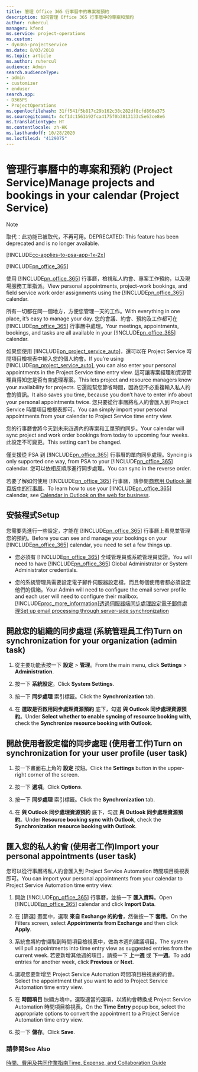 ```yaml
---
title: 管理 Office 365 行事曆中的專案和預約
description: 如何管理 Office 365 行事曆中的專案和預約
author: ruhercul
manager: kfend
ms.service: project-operations
ms.custom:
- dyn365-projectservice
ms.date: 8/03/2018
ms.topic: article
ms.author: ruhercul
audience: Admin
search.audienceType:
- admin
- customizer
- enduser
search.app:
- D365PS
- ProjectOperations
ms.openlocfilehash: 31ff541f5b817c29b162c38c282df8cfd866e375
ms.sourcegitcommit: 4cf1dc1561b92fca4175f0b3813133c5e63ce8e6
ms.translationtype: HT
ms.contentlocale: zh-HK
ms.lasthandoff: 10/28/2020
ms.locfileid: "4129075"
---
```

# <a name="manage-projects-and-bookings-in-your-calendar-project-service"></a><span data-ttu-id="d33f4-103">管理行事曆中的專案和預約 (Project Service)</span><span class="sxs-lookup"><span data-stu-id="d33f4-103">Manage projects and bookings in your calendar (Project Service)</span></span>

> [!Note]
> <span data-ttu-id="d33f4-104">取代：此功能已被取代，不再可用。</span><span class="sxs-lookup"><span data-stu-id="d33f4-104">DEPRECATED: This feature has been deprecated and is no longer available.</span></span>

[!INCLUDE[cc-applies-to-psa-app-1x-2x](../includes/cc-applies-to-psa-app-1x-2x.md)]

[!INCLUDE[pn_office_365](../includes/pn-office-365.md)] 

<span data-ttu-id="d33f4-105">使用 [!INCLUDE[pn_office_365](../includes/pn-office-365.md)] 行事曆，檢視私人約會、專案工作預約，以及現場服務工單指派。</span><span class="sxs-lookup"><span data-stu-id="d33f4-105">View personal appointments, project-work bookings, and field service work order assignments using the [!INCLUDE[pn_office_365](../includes/pn-office-365.md)] calendar.</span></span>  
  
 <span data-ttu-id="d33f4-106">所有一切都在同一個地方，方便您管理一天的工作。</span><span class="sxs-lookup"><span data-stu-id="d33f4-106">With everything in one place, it’s easy to manage your day.</span></span> <span data-ttu-id="d33f4-107">您的會議、約會、預約及工作都可在 [!INCLUDE[pn_office_365](../includes/pn-office-365.md)] 行事曆中處理。</span><span class="sxs-lookup"><span data-stu-id="d33f4-107">Your meetings, appointments, bookings, and tasks are all available in your [!INCLUDE[pn_office_365](../includes/pn-office-365.md)] calendar.</span></span>  
  
 <span data-ttu-id="d33f4-108">如果您使用 [!INCLUDE[pn_project_service_auto](../includes/pn-project-service-auto.md)]，還可以在 Project Service 時間項目檢視表中輸入您的個人約會。</span><span class="sxs-lookup"><span data-stu-id="d33f4-108">If you’re using [!INCLUDE[pn_project_service_auto](../includes/pn-project-service-auto.md)], you can also enter your personal appointments in the Project Service time entry view.</span></span> <span data-ttu-id="d33f4-109">這可讓專案經理和資源管理員得知您是否有空處理專案。</span><span class="sxs-lookup"><span data-stu-id="d33f4-109">This lets project and resource managers know your availability for projects.</span></span> <span data-ttu-id="d33f4-110">它還能幫您節省時間，因為您不必重複輸入私人約會的資訊。</span><span class="sxs-lookup"><span data-stu-id="d33f4-110">It also saves you time, because you don’t have to enter info about your personal appointments twice.</span></span> <span data-ttu-id="d33f4-111">您只要從行事曆將私人約會匯入到 Project Service 時間項目檢視表即可。</span><span class="sxs-lookup"><span data-stu-id="d33f4-111">You can simply import your personal appointments from your calendar to Project Service time entry view.</span></span>  
  
 <span data-ttu-id="d33f4-112">您的行事曆會將今天到未來四週內的專案和工單預約同步。</span><span class="sxs-lookup"><span data-stu-id="d33f4-112">Your calendar will sync project and work order bookings from today to upcoming four weeks.</span></span> <span data-ttu-id="d33f4-113">此設定不可變更。</span><span class="sxs-lookup"><span data-stu-id="d33f4-113">This setting can’t be changed.</span></span>  
  
 <span data-ttu-id="d33f4-114">僅支援從 PSA 到 [!INCLUDE[pn_office_365](../includes/pn-office-365.md)] 行事曆的單向同步處理。</span><span class="sxs-lookup"><span data-stu-id="d33f4-114">Syncing is only supported one way, from PSA to your [!INCLUDE[pn_office_365](../includes/pn-office-365.md)] calendar.</span></span> <span data-ttu-id="d33f4-115">您可以依相反順序進行同步處理。</span><span class="sxs-lookup"><span data-stu-id="d33f4-115">You can sync in the reverse order.</span></span> 
  
 <span data-ttu-id="d33f4-116">若要了解如何使用 [!INCLUDE[pn_office_365](../includes/pn-office-365.md)] 行事曆，請參閱[商務用 Outlook 網頁版中的行事曆](https://support.office.com/article/Calendar-in-Outlook-on-the-web-for-business-5219c457-d1fe-4c2f-9032-1a816b88e936)。</span><span class="sxs-lookup"><span data-stu-id="d33f4-116">To learn how to use your [!INCLUDE[pn_office_365](../includes/pn-office-365.md)] calendar, see [Calendar in Outlook on the web for business](https://support.office.com/article/Calendar-in-Outlook-on-the-web-for-business-5219c457-d1fe-4c2f-9032-1a816b88e936).</span></span>  
  
## <a name="setup"></a><span data-ttu-id="d33f4-117">安裝程式</span><span class="sxs-lookup"><span data-stu-id="d33f4-117">Setup</span></span>  
 <span data-ttu-id="d33f4-118">您需要先進行一些設定，才能在 [!INCLUDE[pn_office_365](../includes/pn-office-365.md)] 行事曆上看見並管理您的預約。</span><span class="sxs-lookup"><span data-stu-id="d33f4-118">Before you can see and manage your bookings on your [!INCLUDE[pn_office_365](../includes/pn-office-365.md)] calendar, you need to set a few things up.</span></span>  
  
- <span data-ttu-id="d33f4-119">您必須有 [!INCLUDE[pn_office_365](../includes/pn-office-365.md)] 全域管理員或系統管理員認證。</span><span class="sxs-lookup"><span data-stu-id="d33f4-119">You will need to have [!INCLUDE[pn_office_365](../includes/pn-office-365.md)] Global Administrator or System Administrator credentials.</span></span>  
  
- <span data-ttu-id="d33f4-120">您的系統管理員需要設定電子郵件伺服器設定檔，而且每個使用者都必須設定他們的信箱。</span><span class="sxs-lookup"><span data-stu-id="d33f4-120">Your Admin will need to configure the email server profile and each user will need to configure their mailbox.</span></span> [!INCLUDE[proc_more_information](../includes/proc-more-information.md)]<span data-ttu-id="d33f4-121">[透過伺服器端同步處理設定電子郵件處理](https://docs.microsoft.com/dynamics365/customerengagement/on-premises/admin/set-up-server-side-synchronization-of-email-appointments-contacts-and-tasks)</span><span class="sxs-lookup"><span data-stu-id="d33f4-121">[Set up email processing through server-side synchronization](https://docs.microsoft.com/dynamics365/customerengagement/on-premises/admin/set-up-server-side-synchronization-of-email-appointments-contacts-and-tasks)</span></span>  
  
## <a name="turn-on-synchronization-for-your-organization-admin-task"></a><span data-ttu-id="d33f4-122">開啟您的組織的同步處理 (系統管理員工作)</span><span class="sxs-lookup"><span data-stu-id="d33f4-122">Turn on synchronization for your organization (admin task)</span></span>  
  
1.  <span data-ttu-id="d33f4-123">從主要功能表按一下 **設定** > **管理**。</span><span class="sxs-lookup"><span data-stu-id="d33f4-123">From the main menu, click **Settings** > **Administration**.</span></span>  
  
2.  <span data-ttu-id="d33f4-124">按一下 **系統設定**。</span><span class="sxs-lookup"><span data-stu-id="d33f4-124">Click **System Settings**.</span></span>  
  
3.  <span data-ttu-id="d33f4-125">按一下 **同步處理** 索引標籤。</span><span class="sxs-lookup"><span data-stu-id="d33f4-125">Click the **Synchronization** tab.</span></span>  
  
4.  <span data-ttu-id="d33f4-126">在 **選取是否啟用同步處理資源預約** 底下，勾選 **與 Outlook 同步處理資源預約**。</span><span class="sxs-lookup"><span data-stu-id="d33f4-126">Under **Select whether to enable syncing of resource booking with**, check the **Synchronize resource booking with Outlook**.</span></span>  
  
## <a name="turn-on-synchronization-for-your-user-profile-user-task"></a><span data-ttu-id="d33f4-127">開啟使用者設定檔的同步處理 (使用者工作)</span><span class="sxs-lookup"><span data-stu-id="d33f4-127">Turn on synchronization for your user profile (user task)</span></span>  
  
1.  <span data-ttu-id="d33f4-128">按一下畫面右上角的 **設定** 按鈕。</span><span class="sxs-lookup"><span data-stu-id="d33f4-128">Click the **Settings** button in the upper-right corner of the screen.</span></span>  
  
2.  <span data-ttu-id="d33f4-129">按一下 **選項**。</span><span class="sxs-lookup"><span data-stu-id="d33f4-129">Click **Options**.</span></span>  
  
3.  <span data-ttu-id="d33f4-130">按一下 **同步處理** 索引標籤。</span><span class="sxs-lookup"><span data-stu-id="d33f4-130">Click the **Synchronization** tab.</span></span>  
  
4.  <span data-ttu-id="d33f4-131">在 **與 Outlook 同步處理資源預約** 底下，勾選 **與 Outlook 同步處理資源預約**。</span><span class="sxs-lookup"><span data-stu-id="d33f4-131">Under **Resource booking sync with Outlook**, check the **Synchronization resource booking with Outlook**.</span></span>  
  
## <a name="import-your-personal-appointments-user-task"></a><span data-ttu-id="d33f4-132">匯入您的私人約會 (使用者工作)</span><span class="sxs-lookup"><span data-stu-id="d33f4-132">Import your personal appointments (user task)</span></span>  
 <span data-ttu-id="d33f4-133">您可以從行事曆將私人約會匯入到 Project Service Automation 時間項目檢視表即可。</span><span class="sxs-lookup"><span data-stu-id="d33f4-133">You can import your personal appointments from your calendar to Project Service Automation time entry view.</span></span>  
  
1. <span data-ttu-id="d33f4-134">開啟 [!INCLUDE[pn_office_365](../includes/pn-office-365.md)] 行事曆，並按一下 **匯入資料**。</span><span class="sxs-lookup"><span data-stu-id="d33f4-134">Open [!INCLUDE[pn_office_365](../includes/pn-office-365.md)] calendar and click **Import Data**.</span></span>  
  
2. <span data-ttu-id="d33f4-135">在 [篩選] 畫面中，選取 **來自 Exchange 的約會**，然後按一下 **套用**。</span><span class="sxs-lookup"><span data-stu-id="d33f4-135">On the Filters screen, select **Appointments from Exchange** and then click **Apply**.</span></span>  
  
3. <span data-ttu-id="d33f4-136">系統會將約會擷取到時間項目檢視表中，做為本週的建議項目。</span><span class="sxs-lookup"><span data-stu-id="d33f4-136">The system will pull appointments into time entry view as suggested entries from the current week.</span></span> <span data-ttu-id="d33f4-137">若要新增其他週的項目，請按一下 **上一週** 或 **下一週**。</span><span class="sxs-lookup"><span data-stu-id="d33f4-137">To add entries for another week, click **Previous** or **Next**.</span></span>  
  
4. <span data-ttu-id="d33f4-138">選取您要新增至 Project Service Automation 時間項目檢視表的約會。</span><span class="sxs-lookup"><span data-stu-id="d33f4-138">Select the appointment that you want to add to Project Service Automation time entry view.</span></span>  
  
5. <span data-ttu-id="d33f4-139">在 **時間項目** 快顯方塊中，選取適當的選項，以將約會轉換成 Project Service Automation 時間項目檢視表。</span><span class="sxs-lookup"><span data-stu-id="d33f4-139">On the **Time Entry** popup box, select the appropriate options to convert the appointment to a Project Service Automation time entry view.</span></span>  
  
6. <span data-ttu-id="d33f4-140">按一下 **儲存**。</span><span class="sxs-lookup"><span data-stu-id="d33f4-140">Click **Save**.</span></span>  
  
### <a name="see-also"></a><span data-ttu-id="d33f4-141">請參閱</span><span class="sxs-lookup"><span data-stu-id="d33f4-141">See Also</span></span>  
 [<span data-ttu-id="d33f4-142">時間、費用及共同作業指南</span><span class="sxs-lookup"><span data-stu-id="d33f4-142">Time, Expense, and Collaboration Guide</span></span>](../psa/time-expense-collaboration-guide.md)
